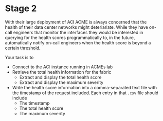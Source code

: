 # Stage 2

With their large deployment of ACI ACME is always concerned that the health of their data center networks might deteriariate. While they have on-call engineers that monitor the interfaces they would be interested in querying for the health scores programmatically to, in the future, automatically notify on-call engineers when the health score is beyond a certain threshold.

Your task is to 

* Connect to the ACI instance running in ACMEs lab
* Retrieve the total health information for the fabric
    * Extract and display the total health score
    * Extract and display the maximum severity 
* Write the health score information into a comma-separated text file with the timestamp of the request included. Each entry in that `.csv` file should include
    * The timestamp
    * The total health score
    * The maximum severity